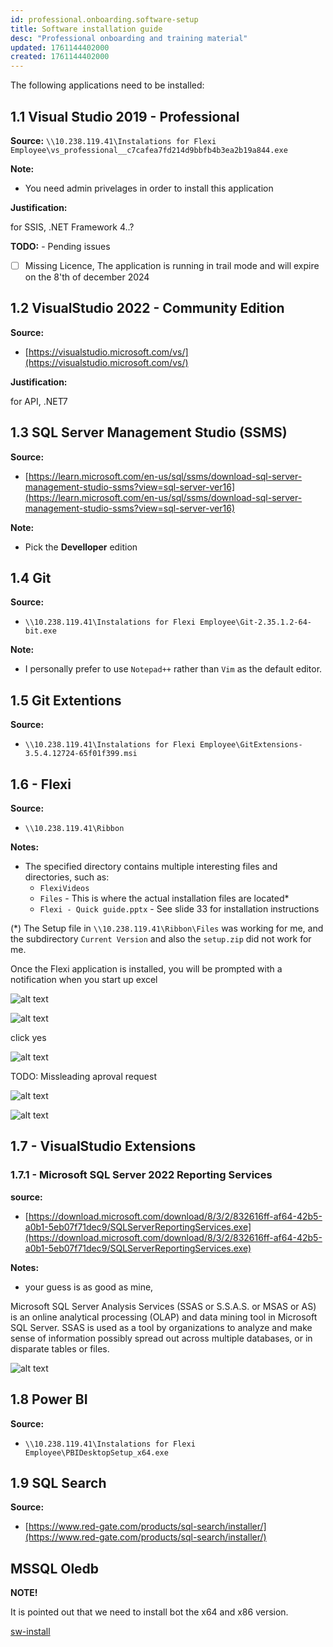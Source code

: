```yaml
---
id: professional.onboarding.software-setup
title: Software installation guide
desc: "Professional onboarding and training material"
updated: 1761144402000
created: 1761144402000
---
```




The following applications need to be installed:

## 1.1 Visual Studio 2019 - Professional

**Source:** `\\10.238.119.41\Instalations for Flexi Employee\vs_professional__c7cafea7fd214d9bbfb4b3ea2b19a844.exe` 

**Note:** 
 - You need admin privelages in order to install this application

**Justification:**

for SSIS, .NET Framework 4..?

**TODO:** - Pending issues
 - [ ] Missing Licence, The application is running in trail mode and will expire on the 8'th of december 2024




## 1.2 VisualStudio 2022 - Community Edition

**Source:** 
 - [https://visualstudio.microsoft.com/vs/](https://visualstudio.microsoft.com/vs/)

**Justification:**

for API, .NET7


## 1.3 SQL Server Management Studio (SSMS)

**Source:**

 - [https://learn.microsoft.com/en-us/sql/ssms/download-sql-server-management-studio-ssms?view=sql-server-ver16](https://learn.microsoft.com/en-us/sql/ssms/download-sql-server-management-studio-ssms?view=sql-server-ver16)

**Note:**
- Pick the **Develloper** edition

## 1.4 Git

**Source:**
 - `\\10.238.119.41\Instalations for Flexi Employee\Git-2.35.1.2-64-bit.exe`

**Note:**
 - I personally prefer to use `Notepad++` rather than `Vim` as the default editor.


## 1.5 Git Extentions

**Source:**

 - `\\10.238.119.41\Instalations for Flexi Employee\GitExtensions-3.5.4.12724-65f01f399.msi`


## 1.6 - Flexi

**Source:**

- `\\10.238.119.41\Ribbon`

**Notes:**
- The specified directory contains multiple interesting files and directories, such as:
  - `FlexiVideos`
  - `Files` - This is where the actual installation files are located*
  - `Flexi - Quick guide.pptx` - See slide 33 for installation instructions

(*) The Setup file in `\\10.238.119.41\Ribbon\Files` was working for me, and the subdirectory `Current Version` and also the `setup.zip` did not work for me. 


Once the Flexi application is installed, you will be prompted with a notification when you start up excel

![alt text](image.png)

![alt text](image-3.png)

click yes

![alt text](image-1.png)

TODO: Missleading aproval request

![alt text](image-2.png)

![alt text](image-4.png)

## 1.7 - VisualStudio Extensions

### 1.7.1 - Microsoft SQL Server 2022 Reporting Services

**source:**
 - [https://download.microsoft.com/download/8/3/2/832616ff-af64-42b5-a0b1-5eb07f71dec9/SQLServerReportingServices.exe](https://download.microsoft.com/download/8/3/2/832616ff-af64-42b5-a0b1-5eb07f71dec9/SQLServerReportingServices.exe)

**Notes:**

- your guess is as good as mine, 

Microsoft SQL Server Analysis Services (SSAS or S.S.A.S. or MSAS or AS) is an online analytical processing (OLAP) and data mining tool in Microsoft SQL Server. SSAS is used as a tool by organizations to analyze and make sense of information possibly spread out across multiple databases, or in disparate tables or files.

![alt text](image-5.png)

## 1.8 Power BI

**Source:**

 - `\\10.238.119.41\Instalations for Flexi Employee\PBIDesktopSetup_x64.exe`

## 1.9 SQL Search

**Source:**
- [https://www.red-gate.com/products/sql-search/installer/](https://www.red-gate.com/products/sql-search/installer/)


## MSSQL Oledb

**NOTE!**

It is pointed out that we need to install bot the x64 and x86 version. 

[sw-install](files/sw-install.xlsx)
